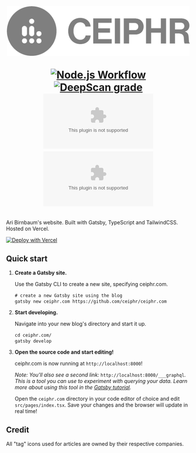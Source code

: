 <!--suppress HtmlDeprecatedAttribute -->
<h1 align="center">
   <a href="https://ceiphr.com/">
      <!--suppress CheckImageSize -->
      <img width="500px" alt="Profile Logo" src="readme-banner.png">
   </a>

   [![Node.js Workflow](https://github.com/ceiphr/ceiphr.com/actions/workflows/node.js.yml/badge.svg)](https://github.com/ceiphr/ceiphr.com/actions/workflows/node.js.yml)
   [![DeepScan grade](https://deepscan.io/api/teams/14605/projects/17692/branches/413247/badge/grade.svg?token=a1fa0980263b30233c0ddf1e9c3ed778290db2ee)](https://deepscan.io/dashboard#view=project&tid=14605&pid=17692&bid=413247)
   [![Mozilla Observatory](https://img.shields.io/mozilla-observatory/grade/ceiphr.com?publish)](https://observatory.mozilla.org/analyze/ceiphr.com)
   [![HSTS Preload](https://img.shields.io/hsts/preload/ceiphr.com)](https://hstspreload.org/?domain=ceiphr.com)
</h1>

Ari Birnbaum's website. Built with Gatsby, TypeScript and TailwindCSS. Hosted on Vercel.

[![Deploy with Vercel](https://vercel.com/button)](https://vercel.com/new/git/external?repository-url=https%3A%2F%2Fgithub.com%2Fceiphr%2Fceiphr.com&project-name=ceiphr&repo-name=ceiphr.com)

## Quick start

1. **Create a Gatsby site.**

   Use the Gatsby CLI to create a new site, specifying ceiphr.com.

   ```shell
   # create a new Gatsby site using the blog
   gatsby new ceiphr.com https://github.com/ceiphr/ceiphr.com
   ```

1. **Start developing.**

   Navigate into your new blog's directory and start it up.

   ```shell
   cd ceiphr.com/
   gatsby develop
   ```

1. **Open the source code and start editing!**

   ceiphr.com is now running at `http://localhost:8000`!

   _Note: You'll also see a second link:_ `http://localhost:8000/___graphql`_. This is a tool you can use to experiment
   with querying your data. Learn more about using this tool in
   the [Gatsby tutorial](https://www.gatsbyjs.org/tutorial/part-five/#introducing-graphiql)._

   Open the `ceiphr.com` directory in your code editor of choice and edit `src/pages/index.tsx`. Save your changes and
   the browser will update in real time!

## Credit

   All "tag" icons used for articles are owned by their respective companies.
